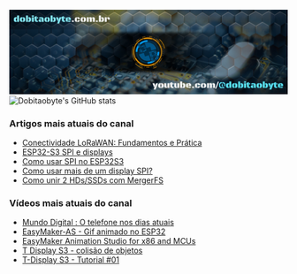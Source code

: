 ![Welcome to Do bit Ao Byte](./dobitaobyte-github.jpg)
![Dobitaobyte's GitHub stats](https://github-readme-stats.vercel.app/api?username=DjamesSuhanko&show_icons=true&theme=radical)

### Artigos mais atuais do canal
<!-- BLOG-POST-LIST:START -->
- [Conectividade LoRaWAN: Fundamentos e Prática](https://www.manualdomaker.com/article/conectividade-lo-ra-wan-fundamentos-e-pratica/)
- [ESP32-S3 SPI e displays](https://www.manualdomaker.com/article/esp-32-s3-spi-e-displays/)
- [Como usar SPI no ESP32S3](https://www.manualdomaker.com/article/como-usar-spi-no-esp-32-s3/)
- [Como usar mais de um display SPI?](https://www.manualdomaker.com/article/como-usar-mais-de-um-display-spi/)
- [Como unir 2 HDs/SSDs com MergerFS](https://www.manualdomaker.com/article/como-unir-2-hds-ssds-com-merger-fs/)
<!-- BLOG-POST-LIST:END -->

### Vídeos mais atuais do canal
<!-- YOUTUBE-POST-LIST:START -->
- [Mundo Digital : O telefone nos dias atuais](https://www.youtube.com/watch?v=oSUOf1znQPs)
- [EasyMaker-AS - Gif animado no ESP32](https://www.youtube.com/watch?v=FxwwzkmMvfE)
- [EasyMaker Animation Studio for x86 and MCUs](https://www.youtube.com/watch?v=3nGWqujnzlQ)
- [T Display S3 - colisão de objetos](https://www.youtube.com/watch?v=VjoNu9SCD40)
- [T-Display S3 - Tutorial #01](https://www.youtube.com/watch?v=CCTERa9nWV0)
<!-- YOUTUBE-POST-LIST:END -->